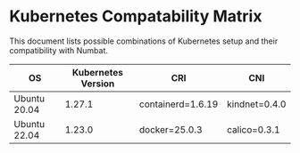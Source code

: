 # Kubernetes Compatability Matrix
This document lists possible combinations of Kubernetes setup and their compatibility with Numbat.

|OS|Kubernetes Version|CRI|CNI|
|--|--|--|--|
|Ubuntu 20.04|1.27.1|containerd=1.6.19|kindnet=0.4.0|
|Ubuntu 22.04|1.23.0|docker=25.0.3|calico=0.3.1|
